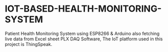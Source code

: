 # IOT-BASED-HEALTH-MONITORING-SYSTEM
Patient Health Monitoring System using ESP8266 &amp; Arduino also fetching live data from Excel sheet PLX DAQ Software, The IoT platform used in this project is ThingSpeak.
